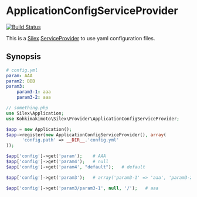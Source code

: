 # ApplicationConfigServiceProvider

[![Build Status](https://travis-ci.org/kohkimakimoto/ApplicationConfigServiceProvider.png?branch=master)](https://travis-ci.org/kohkimakimoto/ApplicationConfigServiceProvider)

This is a [Silex](http://silex.sensiolabs.org/) [ServiceProvider](http://silex.sensiolabs.org/doc/providers.html) to use yaml configuration files.

## Synopsis

``` yaml
# config.yml
param: AAA
param2: BBB
param3:
    param3-1: aaa
    param3-2: aaa
```

``` php
// something.php
use Silex\Application;
use Kohkimakimoto\Silex\Provider\ApplicationConfigServiceProvider;

$app = new Application();
$app->register(new ApplicationConfigServiceProvider(), array(
      'config.path' => __DIR__.'config.yml'
));

$app['config']->get('param');    # AAA
$app['config']->get('param4');   # null
$app['config']->get('param4', "default");   # default

$app['config']->get('param3');   # array('param3-1' => 'aaa', 'param3-2' => 'aaa')

$app['config']->get('param3/param3-1', null, '/');   # aaa
```
